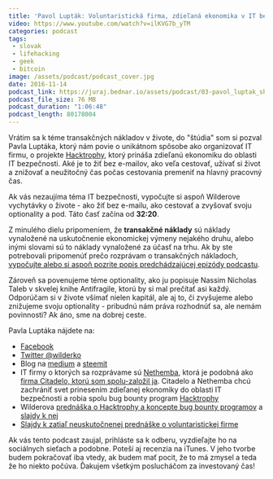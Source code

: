 ```yaml
---
title: 'Pavol Lupták: Voluntaristická firma, zdieľaná ekonomika v IT bezpečnosti, e-mailový bankrot a hedonizmus'
video: https://www.youtube.com/watch?v=ilKVG7b_yTM
categories: podcast
tags:
 - slovak
 - lifehacking
 - geek
 - bitcoin
image: /assets/podcast/podcast_cover.jpg
date: 2016-11-14
podcast_link: https://juraj.bednar.io/assets/podcast/03-pavol_luptak_sharing_economy.mp3
podcast_file_size: 76 MB
podcast_duration: "1:06:48"
podcast_length: 80178004
---
```


Vrátim sa k téme transakčných nákladov v živote, do "štúdia" som si pozval Pavla Luptáka, ktorý nám povie o unikátnom spôsobe ako organizovať IT firmu, o projekte [Hacktrophy](http://www.hacktrophy.com/), ktorý prináša zdieľanú ekonomiku do oblasti IT bezpečnosti. Aké je to žiť bez e-mailov, ako veľa cestovať, užívať si život a znižovať a neužitočný čas počas cestovania premeniť na hlavný pracovný čas.

Ak vás nezaujíma téma IT bezpečnosti, vypočujte si aspoň Wilderove
vychytávky o živote - ako žiť bez e-mailu, ako cestovať a zvyšovať svoju
optionality a pod. Táto časť začína od **32:20**.

<!--more-->

Z minulého dielu pripomeniem, že **transakčné náklady** sú náklady vynaložené na uskutočnenie ekonomickej výmeny nejakého druhu, alebo inými slovami sú to náklady vynaložené za účasť na trhu. Ak by ste potrebovali pripomenúť prečo rozprávam o transakčných nákladoch, [vypočujte alebo si aspoň pozrite popis predchádzajúcej epizódy podcastu](/podcast/2016/11/02/zivotny-kapital-a-transakcne-naklady/).

Zároveň sa povenujeme téme optionality, ako ju popisuje Nassim Nicholas
Taleb v skvelej knihe Antifragile, ktorú by si mal prečítať asi každý. Odporúčam si v živote všímať nielen kapitál, ale aj to, či zvyšujeme alebo znižujeme svoju optionality - pribudnú nám práva rozhodnúť sa, ale nemám povinnosti? Ak áno, sme na dobrej ceste.

Pavla Luptáka nájdete na:

 * [Facebook](https://www.facebook.com/wilderko)
 * [Twitter @wilderko](https://twitter.com/wilderko)
 * Blog na [medium](https://medium.com/@wilderko) a [steemit](https://steemit.com/@digital-liberty)
 * IT firmy o ktorých sa rozprávame sú [Nethemba](http://www.nethemba.com/), ktorá je podobná ako [firma Citadelo, ktorú som spolu-založil ja](http://www.citadelo.com/). Citadelo a Nethemba chcú zachrániť svet prinesením zdieľanej ekonomiky do oblasti IT bezpečnosti a robia spolu bug bounty program [Hacktrophy](http://www.hacktrophy.com/)
  * Wilderova [prednáška o Hacktrophy a koncepte bug bounty programov](https://m.youtube.com/watch?v=WNwPjvD_Dxc) a [slajdy k nej](http://slides.com/nethemba/rise-of-crowdsourced-security)
  * [Slajdy k zatiaľ neuskutočnenej prednáške o voluntaristickej firme](http://slides.com/nethemba/the-most-free-company)

Ak vás tento podcast zaujal, prihláste sa k odberu, vyzdieľajte ho na sociálnych sieťach a podobne. Poteší aj recenzia na iTunes. V jeho tvorbe budem pokračovať iba vtedy, ak budem mať pocit, že to má zmysel a teda že ho niekto počúva. Ďakujem všetkým poslucháčom za investovaný čas!

